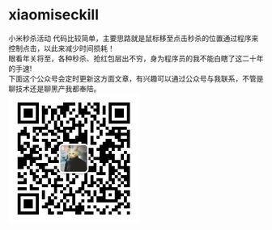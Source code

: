 # xiaomiseckill
小米秒杀活动
代码比较简单，主要思路就是鼠标移至点击秒杀的位置通过程序来控制点击，以此来减少时间损耗！</br>
眼看年关将至，各种秒杀、抢红包层出不穷，身为程序员的我不能白瞎了这二十年的手速!</br>
下面这个公众号会定时更新这方面文章，有兴趣可以通过公众号与我联系，不管是聊技术还是聊黑产我都奉陪。</br>
![image](https://github.com/hupujrs2017/xiaomiseckill/blob/master/erwei1.jpg)
